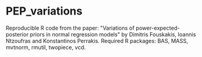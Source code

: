 # PEP_variations
Reproducible R code from the paper: "Variations of power-expected-posterior priors in normal regression models" by Dimitris Fouskakis, Ioannis Ntzoufras and Konstantinos Perrakis.  Required R packages: BAS, MASS, mvtnorm, rmutil, twopiece, vcd.
